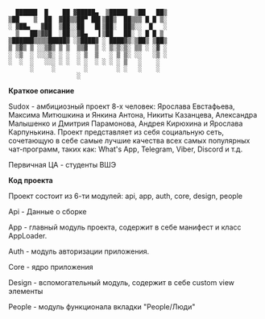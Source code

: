               
      ██████  █    ██ ▓█████▄  ▒█████  ▒██   ██▒
    ▒██    ▒  ██  ▓██▒▒██▀ ██▌▒██▒  ██▒▒▒ █ █ ▒░
    ░ ▓██▄   ▓██  ▒██░░██   █▌▒██░  ██▒░░  █   ░
      ▒   ██▒▓▓█  ░██░░▓█▄   ▌▒██   ██░ ░ █ █ ▒ 
    ▒██████▒▒▒▒█████▓ ░▒████▓ ░ ████▓▒░▒██▒ ▒██▒
    ▒ ▒▓▒ ▒ ░░▒▓▒ ▒ ▒  ▒▒▓  ▒ ░ ▒░▒░▒░ ▒▒ ░ ░▓ ░
    ░ ░▒  ░ ░░░▒░ ░ ░  ░ ▒  ▒   ░ ▒ ▒░ ░░   ░▒ ░
    ░  ░  ░   ░░░ ░ ░  ░ ░  ░ ░ ░ ░ ▒   ░    ░  
          ░     ░        ░        ░ ░   ░    ░  
                       ░   
                
   **Краткое описание**
   
   Sudox - амбициозный проект 8-х человек: Ярослава Евстафьева, Максима Митюшкина и Янкина Антона, Никиты Казанцева,
   Александра Малышенко и Дмитрия Парамонова, Андрея Кирюхина и Ярослава Карпунькина. 
   Проект представляет из себя социальную сеть, сочетающую в себе самые лучшие качества всех самых популярных чат-программ, таких как:
   What's App, Telegram, Viber, Discord и т.д.
   
   Первичная ЦА - студенты ВШЭ
   
   **Код проекта**
   
   Проект состоит из 6-ти модулей: api, app, auth, core, design, people
  
   Api - Данные о сборке
   
   App - главный модуль проекта, содержит в себе манифест и класс AppLoader.
   
   Auth - модуль авторизации приложения.
   
   Core - ядро приложения
   
   Design - вспомогательный модуль, содержит в себе custom view элементы
   
   People - модуль функционала вкладки "People/Люди"